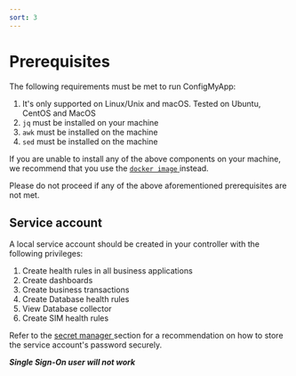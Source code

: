 ```yaml
---
sort: 3
---
```


# Prerequisites

 The following requirements must be met to run ConfigMyApp:

 1. It's only supported on Linux/Unix and macOS. Tested on Ubuntu, CentOS and MacOS
 2. `jq` must be installed on your machine
 3. `awk` must be installed on the machine
 4. `sed` must be installed on the machine

If you are unable to install any of the above components on your machine, we recommend that you use the <a href="https://appdynamics.github.io/ConfigMyApp/integrations/2-docker.html"> `docker image` </a> instead.

Please do not proceed if any of the above aforementioned prerequisites are not met.

## Service account

A local service account should be created in your controller with the following privileges:

1. Create health rules in all business applications
2. Create dashboards
3. Create business transactions
4. Create Database health rules  
5. View Database collector
6. Create SIM health rules  

Refer to the <a href="https://appdynamics.github.io/ConfigMyApp/usecases/5-encoded_pass.html#secret-managers">secret manager <a> section for a recommendation on how to store the service account's password securely. 
 
*****Single Sign-On user will not work*****

